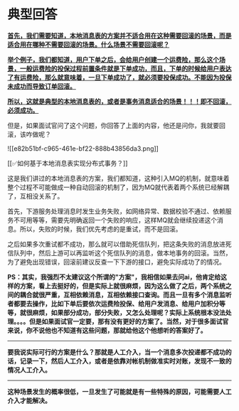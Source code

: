 # 典型回答


**<u>首先，我们需要知道，本地消息表的方案并不适合用在这种需要回滚的场景，而是适合用在哪种不需要回滚的场景。什么场景不需要回滚呢？</u>**

**<u></u>**

**<u>举个例子，我们都知道，用户下单之后，会给用户创建一个运费险，那么这个场景，一般运费险的投保过程前置条件就是下单成功，而且，下单的时候给用户表达了有运费险，那么就意味着，一旦下单成功了，就必须要投保成功。不能因为投保未成功而导致订单回滚。</u>**

**<u></u>**

**<u>所以，这就是典型的本地消息表的，或者是事务消息适合的场景！！！即不回滚，必须成功。</u>**



但是，如果面试官问了这个问题，你回答了上面的内容，他还是问你，我就要回滚，该咋做呢？



![[e82b51bf-c965-461e-bf22-888b43856da3.png]]



[[✅如何基于本地消息表实现分布式事务？]]



这是我们讲过的本地消息表的方案，我们都知道，这种引入MQ的机制，就意味着整个过程不可能做成一种自动回滚的机制了，因为MQ就代表着两个系统已经解耦了，互相没关系了。



首先，下游服务处理消息时发生业务失败，如网络异常、数据校验不通过、依赖服务不可用等等，需要先明确返回一个失败的响应，这样MQ就会继续投递这个消息。所以，失败的时候，我们优先考虑的是重试，而不是回滚。



之后如果多次重试都不成功，那么就可以借助死信队列，把这条失败的消息放进死信队列中，然后上游可以再监听这个死信队列的消息，做本地事务的回滚。当然，为了避免出现错误，回滚前建议反查一下下游的接口，避免实际成功了的情况。



**PS：其实，我强烈不太建议这个所谓的"方案"，我相信如果去问ai，他肯定给这样的方案，看上去挺好的，但是实际上就很麻烦，因为这么做了之后，两个系统之间的耦合就很严重，互相依赖消息，互相依赖接口查询。而且一旦有多个消息监听者都要去操作，比如下单后要依次运费险投保、给用户发消息、给用户加积分等等，就很麻烦，如果部分成功，部分失败，又怎么处理呢？实际上系统根本没法处理。。。。但是如果面试官一定要，那有没有更好的方案了。当然，对于很多面试官来说，你不说他也不知道有这些问题，那就给他这个他想听的答案好了。**

****

**要我说实际可行的方案是什么？那就是人工介入，当一个消息多次投递都不成功的话，记录一下，然后人工介入，或者是依靠对帐机制做准实时对账，发现不一致的情况人工介入。**

****

**这种场景发生的概率很低，一旦发生了可能就是有一些特殊的原因，可能需要人工介入才能解决。**





